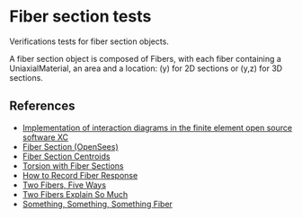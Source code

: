 # Fiber section tests

Verifications tests for fiber section objects.

A fiber section object is composed of Fibers, with each fiber containing a UniaxialMaterial, an area and a location: (y) for 2D sections or (y,z) for 3D sections.

## References
- [Implementation of interaction diagrams in the finite element open source software XC](http://www.xcengineering.xyz/blog_doc/2016_interact_diag/interactionDiagram.pdf)
- [Fiber Section (OpenSees)](https://opensees.berkeley.edu/wiki/index.php/Fiber_Section)
- [Fiber Section Centroids](https://portwooddigital.com/2021/01/24/fiber-section-centroids/)
- [Torsion with Fiber Sections](https://portwooddigital.com/2019/10/06/torsion-with-fiber-sections/)
- [How to Record Fiber Response](https://portwooddigital.com/2021/07/25/how-to-record-fiber-response)
- [Two Fibers, Five Ways](https://portwooddigital.com/2022/01/16/two-fibers-five-ways)
- [Two Fibers Explain So Much](https://portwooddigital.com/2022/02/06/two-fibers-explain-so-much/)
- [Something, Something, Something Fiber](https://portwooddigital.com/2022/02/27/something-something-something-fiber/)
